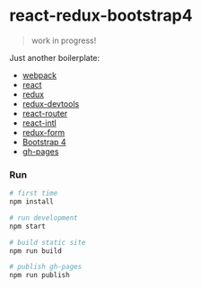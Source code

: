 # react-redux-bootstrap4

> work in progress!

Just another boilerplate:

* [webpack](https://webpack.github.io)
* [react](https://facebook.github.io/react)
* [redux](http://redux.js.org)
* [redux-devtools](https://github.com/gaearon/redux-devtools)
* [react-router](https://github.com/reactjs/react-router)
* [react-intl](https://github.com/yahoo/react-intl)
* [redux-form](http://redux-form.com)
* [Bootstrap 4](http://v4-alpha.getbootstrap.com)
* [gh-pages](https://pages.github.com)

### Run
```bash
# first time
npm install

# run development
npm start

# build static site
npm run build

# publish gh-pages
npm run publish
```
